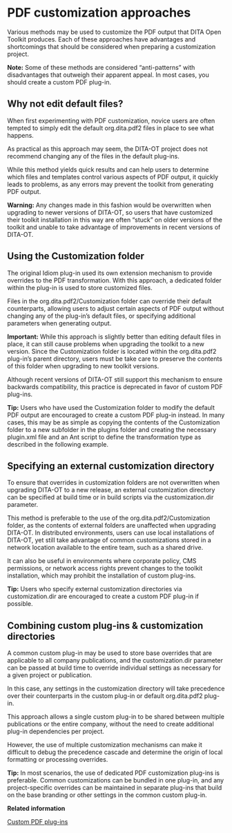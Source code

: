 # PDF customization approaches

Various methods may be used to customize the PDF output that DITA Open Toolkit produces. Each of these approaches have advantages and shortcomings that should be considered when preparing a customization project.

**Note:** Some of these methods are considered “anti-patterns” with disadvantages that outweigh their apparent appeal. In most cases, you should create a custom PDF plug-in.

## Why not edit default files?

When first experimenting with PDF customization, novice users are often tempted to simply edit the default org.dita.pdf2 files in place to see what happens.

As practical as this approach may seem, the DITA-OT project does not recommend changing any of the files in the default plug-ins.

While this method yields quick results and can help users to determine which files and templates control various aspects of PDF output, it quickly leads to problems, as any errors may prevent the toolkit from generating PDF output.

**Warning:** Any changes made in this fashion would be overwritten when upgrading to newer versions of DITA-OT, so users that have customized their toolkit installation in this way are often “stuck” on older versions of the toolkit and unable to take advantage of improvements in recent versions of DITA-OT.

## Using the Customization folder

The original Idiom plug-in used its own extension mechanism to provide overrides to the PDF transformation. With this approach, a dedicated folder within the plug-in is used to store customized files.

Files in the org.dita.pdf2/Customization folder can override their default counterparts, allowing users to adjust certain aspects of PDF output without changing any of the plug-in’s default files, or specifying additional parameters when generating output.

**Important:** While this approach is slightly better than editing default files in place, it can still cause problems when upgrading the toolkit to a new version. Since the Customization folder is located within the org.dita.pdf2 plug-in’s parent directory, users must be take care to preserve the contents of this folder when upgrading to new toolkit versions.

Although recent versions of DITA-OT still support this mechanism to ensure backwards compatibility, this practice is deprecated in favor of custom PDF plug-ins.

**Tip:** Users who have used the Customization folder to modify the default PDF output are encouraged to create a custom PDF plug-in instead. In many cases, this may be as simple as copying the contents of the Customization folder to a new subfolder in the plugins folder and creating the necessary plugin.xml file and an Ant script to define the transformation type as described in the following example.

## Specifying an external customization directory

To ensure that overrides in customization folders are not overwritten when upgrading DITA-OT to a new release, an external customization directory can be specified at build time or in build scripts via the customization.dir parameter.

This method is preferable to the use of the org.dita.pdf2/Customization folder, as the contents of external folders are unaffected when upgrading DITA-OT. In distributed environments, users can use local installations of DITA-OT, yet still take advantage of common customizations stored in a network location available to the entire team, such as a shared drive.

It can also be useful in environments where corporate policy, CMS permissions, or network access rights prevent changes to the toolkit installation, which may prohibit the installation of custom plug-ins.

**Tip:** Users who specify external customization directories via customization.dir are encouraged to create a custom PDF plug-in if possible.

## Combining custom plug-ins & customization directories

A common custom plug-in may be used to store base overrides that are applicable to all company publications, and the customization.dir parameter can be passed at build time to override individual settings as necessary for a given project or publication.

In this case, any settings in the customization directory will take precedence over their counterparts in the custom plug-in or default org.dita.pdf2 plug-in.

This approach allows a single custom plug-in to be shared between multiple publications or the entire company, without the need to create additional plug-in dependencies per project.

However, the use of multiple customization mechanisms can make it difficult to debug the precedence cascade and determine the origin of local formatting or processing overrides.

**Tip:** In most scenarios, the use of dedicated PDF customization plug-ins is preferable. Common customizations can be bundled in one plug-in, and any project-specific overrides can be maintained in separate plug-ins that build on the base branding or other settings in the common custom plug-in.

**Related information**  


[Custom PDF plug-ins](../topics/pdf-customization-plugins.md)

